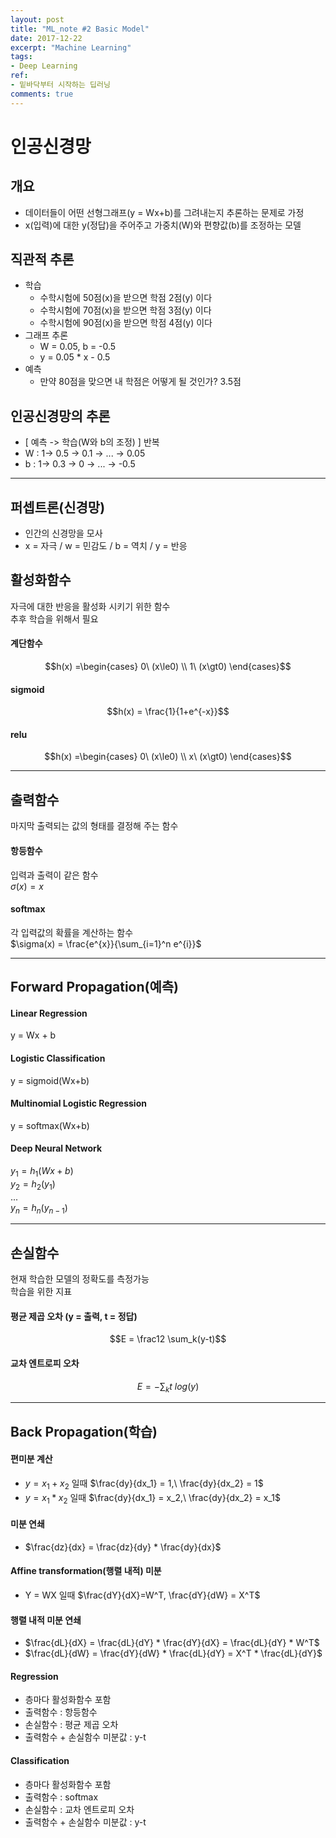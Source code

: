 ```yaml
---
layout: post
title: "ML_note #2 Basic Model"
date: 2017-12-22
excerpt: "Machine Learning"
tags:
- Deep Learning
ref:
- 밑바닥부터 시작하는 딥러닝
comments: true
---
```

# 인공신경망
## 개요
- 데이터들이 어떤 선형그래프(y = Wx+b)를 그려내는지 추론하는 문제로 가정
- x(입력)에 대한 y(정답)을 주어주고 가중치(W)와 편향값(b)를 조정하는 모델

## 직관적 추론
- 학습
  - 수학시험에 50점(x)을 받으면 학점 2점(y) 이다
  - 수학시험에 70점(x)을 받으면 학점 3점(y) 이다
  - 수학시험에 90점(x)을 받으면 학점 4점(y) 이다
- 그래프 추론
  - W = 0.05, b = -0.5
  - y = 0.05 * x - 0.5
- 예측
  - 만약 80점을 맞으면 내 학점은 어떻게 될 것인가? 3.5점

## 인공신경망의 추론
- [ 예측 -> 학습(W와 b의 조정) ] 반복
- W : 1-> 0.5 -> 0.1 -> ... -> 0.05
- b : 1-> 0.3 -> 0 -> ... -> -0.5

---
## 퍼셉트론(신경망)
- 인간의 신경망을 모사
- x = 자극 / w = 민감도 / b = 역치 / y = 반응

## 활성화함수
자극에 대한 반응을 활성화 시키기 위한 함수<br>
추후 학습을 위해서 필요

#### 계단함수
$$h(x) =\begin{cases} 0\ (x\le0) \\ 1\ (x\gt0) \end{cases}$$

#### sigmoid
$$h(x) = \frac{1}{1+e^{-x}}$$

#### relu
$$h(x) =\begin{cases} 0\ (x\le0) \\ x\ (x\gt0) \end{cases}$$

---

## 출력함수
마지막 출력되는 값의 형태를 결정해 주는 함수

#### 항등함수
입력과 출력이 같은 함수<br>
$\sigma(x) = x$

#### softmax
각 입력값의 확률을 계산하는 함수<br>
$\sigma(x) = \frac{e^{x}}{\sum_{i=1}^n e^{i}}$

---

## Forward Propagation(예측)

#### Linear Regression
y = Wx + b

#### Logistic Classification
y = sigmoid(Wx+b)

#### Multinomial Logistic Regression
y = softmax(Wx+b)

#### Deep Neural Network
$y_1 = h_1(Wx+b)$ <br>
$y_2 = h_2(y_1)$ <br>
...<br>
$y_n = h_n(y_{n-1})$

---

## 손실함수
현재 학습한 모델의 정확도를 측정가능<br>
학습을 위한 지표

#### 평균 제곱 오차 (y = 출력, t = 정답)
$$E = \frac12 \sum_k(y-t)$$

#### 교차 엔트로피 오차
$$E = -\sum_kt\ log(y)$$

---

## Back Propagation(학습)

#### 편미분 계산
- $y = x_1 + x_2$ 일때 $\frac{dy}{dx_1} = 1,\ \frac{dy}{dx_2} = 1$
- $y = x_1 * x_2$ 일때 $\frac{dy}{dx_1} = x_2,\ \frac{dy}{dx_2} = x_1$

#### 미분 연쇄
- $\frac{dz}{dx} = \frac{dz}{dy} * \frac{dy}{dx}$

#### Affine transformation(행렬 내적) 미분
- Y = WX 일때 $\frac{dY}{dX}=W^T, \frac{dY}{dW} = X^T$

#### 행렬 내적 미분 연쇄
- $\frac{dL}{dX} = \frac{dL}{dY} * \frac{dY}{dX} = \frac{dL}{dY} * W^T$
- $\frac{dL}{dW} = \frac{dY}{dW} * \frac{dL}{dY} = X^T * \frac{dL}{dY}$

#### Regression
- 층마다 활성화함수 포함
- 출력함수 : 항등함수
- 손실함수 : 평균 제곱 오차
- 출력함수 + 손실함수 미분값 : y-t

#### Classification
- 층마다 활성화함수 포함
- 출력함수 : softmax
- 손실함수 : 교차 엔트로피 오차
- 출력함수 + 손실함수 미분값 : y-t

